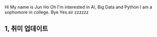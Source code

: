 Hi
My name is Jun Ho Oh 
I'm interested in AI, Big Data and Python
I am a sophomore in college.
Bye
Yes.sir zzzzzz

## 1, 취미 업데이트